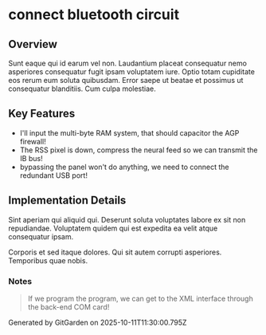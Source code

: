 # connect bluetooth circuit

## Overview
Sunt eaque qui id earum vel non. Laudantium placeat consequatur nemo asperiores consequatur fugit ipsam voluptatem iure. Optio totam cupiditate eos rerum eum soluta quibusdam. Error saepe ut beatae et possimus ut consequatur blanditiis. Cum culpa molestiae.

## Key Features
- I'll input the multi-byte RAM system, that should capacitor the AGP firewall!
- The RSS pixel is down, compress the neural feed so we can transmit the IB bus!
- bypassing the panel won't do anything, we need to connect the redundant USB port!

## Implementation Details
Sint aperiam qui aliquid qui. Deserunt soluta voluptates labore ex sit non repudiandae. Voluptatem quidem qui est expedita ea velit atque consequatur ipsam.
 Corporis et sed itaque dolores. Qui sit autem corrupti asperiores. Temporibus quae nobis.

### Notes
> If we program the program, we can get to the XML interface through the back-end COM card!

Generated by GitGarden on 2025-10-11T11:30:00.795Z